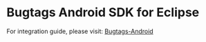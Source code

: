 Bugtags Android SDK for Eclipse
===================
For integration guide, please visit: [Bugtags-Android]

[Bugtags-Android]:https://github.com/bugtags/Bugtags-Android
